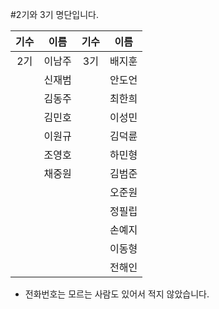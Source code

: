#2기와 3기 명단입니다.

| 기수 | 이름 | 기수 | 이름 |
|:---:|:---:|:---:|:---:|
|2기|이남주|3기|배지훈|
||신재범||안도언|
||김동주||최한희|
||김민호||이성민|
||이원규||김덕륜|
||조영호||하민형|
||채중원||김범준|
||||오준원|
||||정필립|
||||손예지|
||||이동형|
||||전해인|

* 전화번호는 모르는 사람도 있어서 적지 않았습니다.
